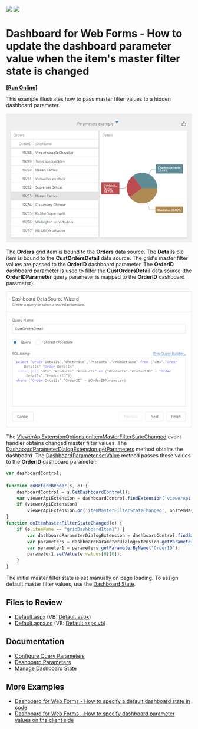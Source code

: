 <!-- default badges list -->
[![](https://img.shields.io/badge/Open_in_DevExpress_Support_Center-FF7200?style=flat-square&logo=DevExpress&logoColor=white)](https://supportcenter.devexpress.com/ticket/details/T575012)
[![](https://img.shields.io/badge/📖_How_to_use_DevExpress_Examples-e9f6fc?style=flat-square)](https://docs.devexpress.com/GeneralInformation/403183)
<!-- default badges end -->

# Dashboard for Web Forms - How to update the dashboard parameter value when the item's master filter state is changed
<!-- run online -->
**[[Run Online]](https://codecentral.devexpress.com/128580393/)**
<!-- run online end -->

This example illustrates how to pass master filter values to a hidden dashboard parameter. 

![Web Dashboard](web-dashboard.png)


The **Orders** grid item is bound to the **Orders** data source. The **Details** pie item is bound to the **CustOrdersDetail** data source. The grid's master filter values are passed to the **OrderID** dashboard parameter. The **OrderID** dashboard parameter is used to [filter](https://docs.devexpress.com/Dashboard/117192) the **CustOrdersDetail** data source (the **OrderIDParameter** query parameter is mapped to the **OrderID** dashboard parameter):

![Data Source Filter](data-source-filter.png)


The [ViewerApiExtensionOptions.onItemMasterFilterStateChanged](https://docs.devexpress.com/Dashboard/js-DevExpress.Dashboard.ViewerApiExtensionOptions?p=netframework#js_devexpress_dashboard_viewerapiextensionoptions_onitemmasterfilterstatechanged) event handler obtains changed master filter values. The [DashboardParameterDialogExtension.getParameters](https://docs.devexpress.com/Dashboard/js-DevExpress.Dashboard.DashboardParameterDialogExtension?p=netframework#js_devexpress_dashboard_dashboardparameterdialogextension_getparameters) method obtains the dashboard  The [DashboardParameter.setValue](https://docs.devexpress.com/Dashboard/js-DevExpress.Dashboard.DashboardParameter#js_devexpress_dashboard_dashboardparameter_setvalue_value_) method passes these values to the **OrderID** dashboard parameter:

```js
var dashboardControl;

function onBeforeRender(s, e) {
	dashboardControl = s.GetDashboardControl();
	var viewerApiExtension = dashboardControl.findExtension('viewerApi');
	if (viewerApiExtension)
		viewerApiExtension.on('itemMasterFilterStateChanged', onItemMasterFilterStateChanged);
}
function onItemMasterFilterStateChanged(e) {
	if (e.itemName == "gridDashboardItem1") {
		var dashboardParameterDialogExtension = dashboardControl.findExtension('dashboardParameterDialog');
		var parameters = dashboardParameterDialogExtension.getParameters();
		var parameter1 = parameters.getParameterByName("OrderID");
		parameter1.setValue(e.values[0][0]);
	}
}
```

The initial master filter state is set manually on page loading. To assign default master filter values, use the [Dashboard State](https://docs.devexpress.com/Dashboard/118733/web-dashboard/aspnet-web-forms-dashboard-control/manage-dashboard-state).


## Files to Review

* [Default.aspx](./CS/DXApplication33/Default.aspx) (VB: [Default.aspx](./VB/DXApplication33/Default.aspx))
* [Default.aspx.cs](./CS/DXApplication33/Default.aspx.cs) (VB: [Default.aspx.vb](./VB/DXApplication33/Default.aspx.vb))

## Documentation

- [Configure Query Parameters](https://docs.devexpress.com/Dashboard/117192/web-dashboard/create-dashboards-on-the-web/providing-data/working-with-sql-data-sources/pass-query-parameters?p=netframework)
- [Dashboard Parameters](https://docs.devexpress.com/Dashboard/117062/web-dashboard/create-dashboards-on-the-web/data-analysis/dashboard-parameters?p=netframework)
- [Manage Dashboard State](https://docs.devexpress.com/Dashboard/118733/web-dashboard/aspnet-web-forms-dashboard-control/manage-dashboard-state)

## More Examples

- [Dashboard for Web Forms - How to specify a default dashboard state in code](https://github.com/DevExpress-Examples/web-forms-dashboard-specify-default-dashboard-state-in-code)
- [Dashboard for Web Forms - How to specify dashboard parameter values on the client side](https://github.com/DevExpress-Examples/aspxdashboard-how-to-specify-dashboard-parameter-values-on-the-client-side-t495684)
